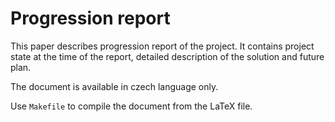 # Progression report #

This paper describes progression report of the project. It contains project state at the time of the report, detailed description of the solution and future plan.

The document is available in czech language only.

Use `Makefile` to compile the document from the LaTeX file.

